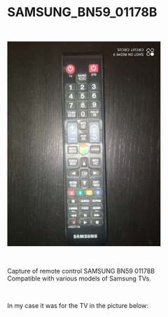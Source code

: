 <h1>SAMSUNG_BN59_01178B</h1>

</BR>

<p>
  <img src="https://raw.githubusercontent.com/JonnyBanana/Bananas_Flipper/main/infrared/IMG/SAMSUNG_BN59_01178B.jpg" width="350">
</p>

</BR>

Capture of remote control SAMSUNG BN59 01178B</BR>
Compatible with various models of Samsung TVs.

</BR>

In my case it was for the TV in the picture below:

</BR>

<p>
  <img src="" width="350">
</p>
